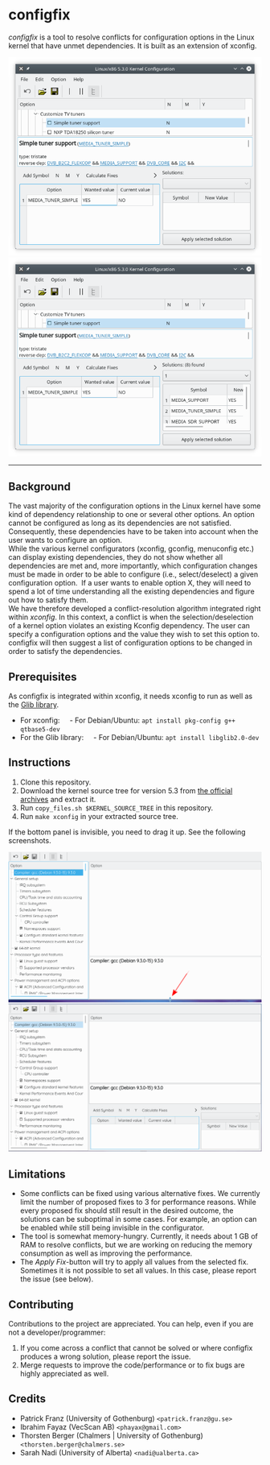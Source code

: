 # configfix


*configfix* is a tool to resolve conflicts for configuration options in the Linux kernel that have unmet dependencies. It is built as an extension of xconfig.

![Preview1](images/configfix_gen1.png) ![Preview2](images/configfix_gen2.png)

----

## Background

The vast majority of the configuration options in the Linux kernel have some kind of dependency relationship to one or several other options. An option cannot be configured as long as its dependencies are not satisfied. Consequently, these dependencies have to be taken into account when the user wants to configure an option.<br>
While the various kernel configurators (xconfig, gconfig, menuconfig etc.) can display existing dependencies, they do not show whether all dependencies are met and, more importantly, which configuration changes must be made in order to be able to configure (i.e., select/deselect) a given configuration option.  If a user wants to enable option X, they will need to spend a lot of time understanding all the existing dependencies and figure out how to satisfy them.<br>
We have therefore developed a conflict-resolution algorithm integrated right within *xconfig*. In this context, a conflict is when the selection/deselection of a kernel option violates an existing Kconfig dependency. The user can specify a configuration options and the value they wish to set this option to. configfix will then suggest a list of configuration options to be changed in order to satisfy the dependencies.


## Prerequisites

As configfix is integrated within xconfig, it needs xconfig to run as well as the [Glib library](https://developer.gnome.org/glib/stable/glib-data-types.html).
* For xconfig:
    - For Debian/Ubuntu: `apt install pkg-config g++ qtbase5-dev`
* For the Glib library:
    - For Debian/Ubuntu: `apt install libglib2.0-dev`

## Instructions

1. Clone this repository.
2. Download the kernel source tree for version 5.3 from [the official archives](https://cdn.kernel.org/pub/linux/kernel/v5.x/) and extract it.
3. Run `copy_files.sh $KERNEL_SOURCE_TREE` in this repository.
4. Run `make xconfig` in your extracted source tree.


If the bottom panel is invisible, you need to drag it up. See the following screenshots.

![Hidden1](images/hidden1.png) ![Hidden2](images/hidden2.png)


## Limitations

* Some conflicts can be fixed using various alternative fixes. We currently limit the number of proposed fixes to 3 for performance reasons. While every proposed fix should still result in the desired outcome, the solutions can be suboptimal in some cases. For example, an option can be enabled while still being invisible in the configurator.
* The tool is somewhat memory-hungry. Currently, it needs about 1 GB of RAM to resolve conflicts, but we are working on reducing the memory consumption as well as improving the performance.
* The *Apply Fix*-button will try to apply all values from the selected fix. Sometimes it is not possible to set all values. In this case, please report the issue (see below).


## Contributing

Contributions to the project are appreciated. You can help, even if you are not a developer/programmer:
1. If you come across a conflict that cannot be solved or where configfix produces a wrong solution, please report the issue.
2. Merge requests to improve the code/performance or to fix bugs are highly appreciated as well.


## Credits

* Patrick Franz (University of Gothenburg) `<patrick.franz@gu.se>`
* Ibrahim Fayaz (VecScan AB) `<phayax@gmail.com>`
* Thorsten Berger (Chalmers | University of Gothenburg) `<thorsten.berger@chalmers.se>`
* Sarah Nadi (University of Alberta) `<nadi@ualberta.ca>`
